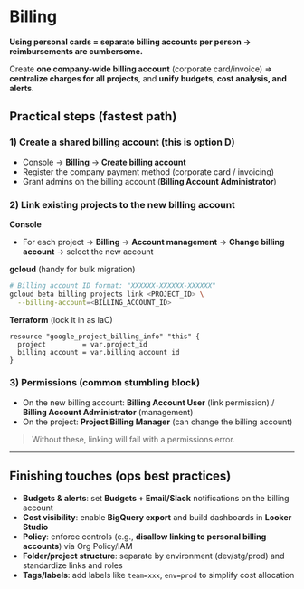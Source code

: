 # Billing

**Using personal cards = separate billing accounts per person → reimbursements are cumbersome.**

Create **one company-wide billing account** (corporate card/invoice) ⇒ **centralize charges for all projects**, and **unify budgets, cost analysis, and alerts**.

## Practical steps (fastest path)

### 1) Create a shared billing account (this is option D)

* Console → **Billing** → **Create billing account**
* Register the company payment method (corporate card / invoicing)
* Grant admins on the billing account (**Billing Account Administrator**)

### 2) Link existing projects to the new billing account

**Console**

* For each project → **Billing** → **Account management** → **Change billing account** → select the new account

**gcloud** (handy for bulk migration)

```bash
# Billing account ID format: "XXXXXX-XXXXXX-XXXXXX"
gcloud beta billing projects link <PROJECT_ID> \
  --billing-account=<BILLING_ACCOUNT_ID>
```

**Terraform** (lock it in as IaC)

```hcl
resource "google_project_billing_info" "this" {
  project         = var.project_id
  billing_account = var.billing_account_id
}
```

### 3) Permissions (common stumbling block)

* On the new billing account: **Billing Account User** (link permission) / **Billing Account Administrator** (management)
* On the project: **Project Billing Manager** (can change the billing account)

> Without these, linking will fail with a permissions error.

---

## Finishing touches (ops best practices)

* **Budgets & alerts**: set **Budgets + Email/Slack** notifications on the billing account
* **Cost visibility**: enable **BigQuery export** and build dashboards in **Looker Studio**
* **Policy**: enforce controls (e.g., **disallow linking to personal billing accounts**) via Org Policy/IAM
* **Folder/project structure**: separate by environment (dev/stg/prod) and standardize links and roles
* **Tags/labels**: add labels like `team=xxx`, `env=prod` to simplify cost allocation